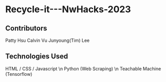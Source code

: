 # Recycle-it---NwHacks-2023

## Contributors
Patty Hsu
Calvin Vu
Junyoung(Tim) Lee


## Technologies Used 
HTML / CSS / Javascript \n
Python (Web Scraping) \n
Teachable Machine (Tensorflow)
